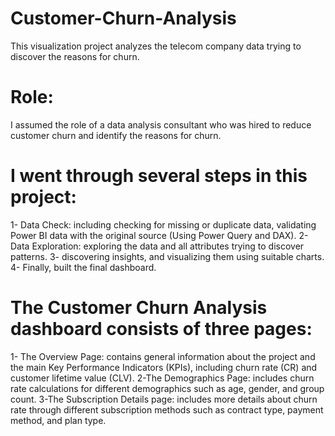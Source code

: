 # Customer-Churn-Analysis
This visualization project analyzes the telecom company data trying to discover the reasons for churn. 

# Role: 
 I assumed the role of a data analysis consultant who was hired to reduce customer churn and identify the reasons for churn.

# I went through several steps in this project:

1- Data Check:  including checking for missing or duplicate data, validating Power BI data with the original source (Using Power Query and DAX).
2- Data Exploration: exploring the data and all attributes trying to discover patterns.
3- discovering insights, and visualizing them using suitable charts.
4- Finally, built the final dashboard.

# The Customer Churn Analysis dashboard consists of three pages:
1- The Overview Page: contains general information about the project and the main Key Performance Indicators (KPIs), including churn rate (CR) and customer lifetime value (CLV). 
2-The Demographics Page: includes churn rate calculations for different demographics such as age, gender, and group count. 
3-The Subscription Details page: includes more details about churn rate through different subscription methods such as contract type, payment method, and plan type.
